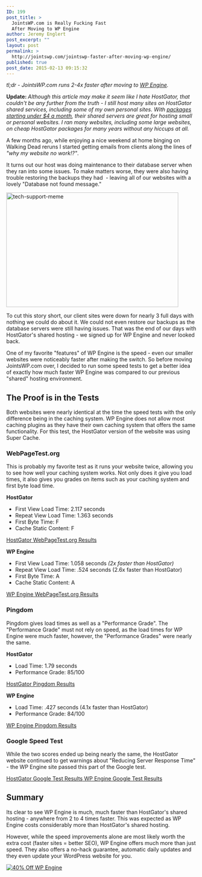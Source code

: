```yaml
---
ID: 199
post_title: >
  JointsWP.com is Really Fucking Fast
  After Moving to WP Engine
author: Jeremy Englert
post_excerpt: ""
layout: post
permalink: >
  http://jointswp.com/jointswp-faster-after-moving-wp-engine/
published: true
post_date: 2015-02-13 09:15:32
---
```

<em>tl;dr - JointsWP.com runs 2-4x faster after moving to <a href="http://jointswp.com/loves/wp-engine-post" target="_blank">WP Engine</a>. </em>

<strong>Update: </strong><em>Although this article may make it seem like I hate HostGator, that couldn't be any further from the truth - I still host many sites on HostGator shared services, including some of my own personal sites. With <a href="http://jointswp.com/loves/host-gator-post" target="_blank">packages starting under $4 a month</a>, their shared servers are great for hosting small or personal websites. I ran many websites, including some large websites, on cheap HostGator packages for many years without any hiccups at all.</em>

A few months ago, while enjoying a nice weekend at home binging on Walking Dead reruns I started getting emails from clients along the lines of <em>"why my website no work!?"</em>.

It turns out our host was doing maintenance to their database server when they ran into some issues. To make matters worse, they were also having trouble restoring the backups they had  - leaving all of our websites with a lovely "Database not found message."

<!--more-->

<img class=" size-full wp-image-204 aligncenter" src="http://jointswp.com/wp-content/uploads/2015/02/tech-support-meme.jpg" alt="tech-support-meme" width="456" height="304" />

To cut this story short, our client sites were down for nearly 3 full days with nothing we could do about it. We could not even restore our backups as the database servers were still having issues. That was the end of our days with HostGator's shared hosting - we signed up for WP Engine and never looked back.

One of my favorite "features" of WP Engine is the speed - even our smaller websites were noticeably faster after making the switch. So before moving JointsWP.com over, I decided to run some speed tests to get a better idea of exactly how much faster WP Engine was compared to our previous "shared" hosting environment.
<h2>The Proof is in the Tests</h2>
Both websites were nearly identical at the time the speed tests with the only difference being in the caching system. WP Engine does not allow most caching plugins as they have their own caching system that offers the same functionality. For this test, the HostGator version of the website was using Super Cache.
<h3>WebPageTest.org</h3>
This is probably my favorite test as it runs your website twice, allowing you to see how well your caching system works. Not only does it give you load times, it also gives you grades on items such as your caching system and first byte load time.

<strong>HostGator</strong>
<ul>
	<li>First View Load Time: 2.117 seconds</li>
	<li>Repeat View Load Time: 1.363 seconds</li>
	<li>First Byte Time: F</li>
	<li>Cache Static Content: F</li>
</ul>
<a href="http://jointswp.com/wp-content/uploads/2015/02/hg-webpage.png" target="_blank">HostGator WebPageTest.org Results</a>

<strong>WP Engine</strong>
<ul>
	<li>First View Load Time: 1.058 seconds <em>(2x faster than HostGator)</em></li>
	<li>Repeat View Load Time: .524 seconds (2.6x faster than HostGator)</li>
	<li>First Byte Time: A</li>
	<li>Cache Static Content: A</li>
</ul>
<a href="http://jointswp.com/wp-content/uploads/2015/02/wpe-webpage.png" target="_blank">WP Engine WebPageTest.org Results</a>
<h3>Pingdom</h3>
Pingdom gives load times as well as a "Performance Grade". The "Performance Grade" must not rely on speed, as the load times for WP Engine were much faster, however, the "Performance Grades" were nearly the same.

<strong>HostGator</strong>
<ul>
	<li>Load Time: 1.79 seconds</li>
	<li>Performance Grade: 85/100</li>
</ul>
<a href="http://jointswp.com/wp-content/uploads/2015/02/hg-pingdom.png" target="_blank">HostGator Pingdom Results</a>

<strong>WP Engine</strong>
<ul>
	<li>Load Time: .427 seconds (4.1x faster than HostGator)</li>
	<li>Performance Grade: 84/100</li>
</ul>
<a href="http://jointswp.com/wp-content/uploads/2015/02/wpe-pingdom.png" target="_blank">WP Engine Pingdom Results</a>
<h3>Google Speed Test</h3>
While the two scores ended up being nearly the same, the HostGator website continued to get warnings about "Reducing Server Response Time" - the WP Engine site passed this part of the Google test.

<a href="http://jointswp.com/wp-content/uploads/2015/02/hg-google-test.png" target="_blank">HostGator Google Test Results</a><a href="http://jointswp.com/wp-content/uploads/2015/02/wpe-google-test.png" target="_blank">
WP Engine Google Test Results
</a>
<h2>Summary</h2>
Its clear to see WP Engine is much, much faster than HostGator's shared hosting - anywhere from 2 to 4 times faster. This was expected as WP Engine costs considerably more than HostGator's shared hosting.

However, while the speed improvements alone are most likely worth the extra cost (faster sites = better SEO), WP Engine offers much more than just speed. They also offers a no-hack guarantee, automatic daily updates and they even update your WordPress website for you.

<a href="http://jointswp.com/loves/wp-engine-40-offer" target="_blank"><img class=" aligncenter" src="http://static.shareasale.com/image/41388/FASTSITES-468x60-v1.jpg" alt="40% Off WP Engine" border="0" /></a>